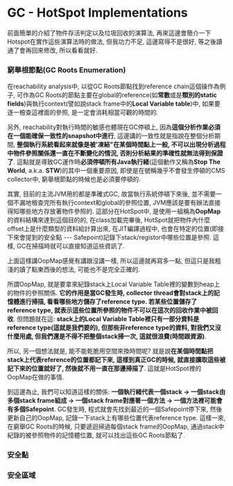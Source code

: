 # GC - HotSpot Implementations

前面簡單的介紹了物件存活判定以及垃圾回收的演算法, 再來這邊會簡介一下Hotspot在實作這些演算法時的做法, 但我功力不足, 這邊寫得不是很好, 等之後讀通了會再回來修改, 所以看看就好.

### 窮舉根節點\(GC Roots Enumeration\)

在reachability analysis中, 以從GC Roots節點找到reference chain這個操作為例子, 可作為GC Roots的節點主要在global的reference\(如**常數**或是**類別的static fields**\)與執行context\(譬如說stack frame中的**Local Variable table**\)中, 如果要逐一檢查這裡面的參照, 是一定會消耗相當可觀的時間的.

另外, reachability對執行時間的敏感也體現在GC停頓上, 因為**這個分析作業必須在一個能確保一致性的snapshot中進行**, 這邊講的一致性就是指說在整個分析期間, **整個執行系統看起來就像是被'凍結"在某個時間點上一般, 不可以出現分析過程中物件參照關係還一直在不斷變化的情況, 否則分析結果的準確性就無法得到保證了**. 這點就是導致GC運作時**必須停頓所有Java執行緒**\(這個動作又稱為**Stop The World**, a.k.a. **STW**\)的其中一個重要原因, 即使是在號稱幾乎不會發生停頓的CMS collector中, 窮舉根節點的時候也是必須要停頓的.

其實, 目前的主流JVM用的都是準確式GC, 故當執行系統停頓下來後, 並不需要一個不漏地檢查完所有執行context和global的參照位置, JVM應該是要有辦法直接得知哪些地方存放著物件參照的. 這部分在HotSpot中, 是使用一組稱為**OopMap**的資料結構來達到這個目的的, 在class加載完畢後, HotSpot就把物件內什麼offset上是什麼類型的資料給計算出來, 在JIT編譯過程中, 也會在特定的位置\(即接下來會提到的安全點 --- Safepoint\)記錄下stack/registor中哪些位置是參照. 這樣, GC在掃描時就可以直接知道這些資訊了.

上面這樣講OopMap感覺有講跟沒講一樣, 所以這邊就再寫多一點, 但這只是我粗淺的讀了點東西後的想法, 可能也不是完全正確的.

所謂OopMap, 就是要拿來紀錄stack上Local Variable Table裡的變數到heap上的物件的參照關係. **它的作用是當GC發生時, collector thread會對stack上的記憶體進行掃描, 看看哪些地方儲存了reference type. 若某些位置儲存了reference type, 就表示這些位置所參照的物件不可以在這次的回收作業中被回收**. 但問題就在這: **stack上的Local Variable Table裡只有一部分資料是reference type\(這就是我們要的\), 但那些非reference type的資料, 對我們又沒什麼用處, 但我們還是不得不把整個stack掃一次, 這就很浪費\(時間跟資源\)**.

所以, 另一個想法就是, 能不能乾脆用空間來換時間呢? 就是說**在某個時間點把stack上代表reference的位置都記下來, 這樣到真正GC的時候, 就直接讀取這些被記下來的位置就好了, 然後就不用一直在那邊掃描了**. 這就是HotSpot裡的OopMap在做的事情.

到這邊為止, 我們可以知道這樣的關係: **一個執行緒代表一個stack -&gt; 一個stack由多個stack frame組成 -&gt; 一個stack frame對應著一個方法 -&gt; 一個方法裡可能會有多個Safepoint**. GC發生時, 程式就會先找到最近的一個Safepoint停下來, 然後更新自己的OopMap, 記錄一下stack上有哪些位置代表reference type. 這樣一來, 在窮舉GC Roots的時候, 只要遞迴掃過每個stack frame的OopMap, 通過stack中紀錄的被參照物件的記憶體位置, 就可以找出這些GC Roots節點了.

### 安全點

### 安全區域



